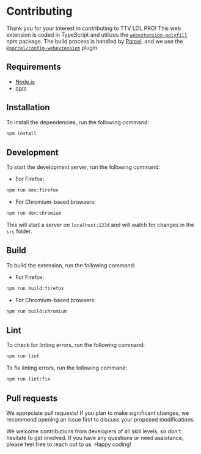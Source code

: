 # Contributing

Thank you for your interest in contributing to TTV LOL PRO! This web extension is coded in TypeScript and utilizes the [`webextension-polyfill`](https://www.npmjs.com/package/webextension-polyfill) npm package. The build process is handled by [Parcel](https://parceljs.org/), and we use the [`@parcel/config-webextension`](https://www.npmjs.com/package/@parcel/config-webextension) plugin.

## Requirements

- [Node.js](https://nodejs.org/en)
- [npm](https://www.npmjs.com/)

## Installation

To install the dependencies, run the following command:

```sh
npm install
```

## Development

To start the development server, run the following command:

- For Firefox:

```sh
npm run dev:firefox
```

- For Chromium-based browsers:

```sh
npm run dev:chromium
```

This will start a server on `localhost:1234` and will watch for changes in the `src` folder.

## Build

To build the extension, run the following command:

- For Firefox:

```sh
npm run build:firefox
```

- For Chromium-based browsers:

```sh
npm run build:chromium
```

## Lint

To check for linting errors, run the following command:

```sh
npm run lint
```

To fix linting errors, run the following command:

```sh
npm run lint:fix
```

## Pull requests

We appreciate pull requests! If you plan to make significant changes, we recommend opening an issue first to discuss your proposed modifications.

We welcome contributions from developers of all skill levels, so don't hesitate to get involved. If you have any questions or need assistance, please feel free to reach out to us. Happy coding!
